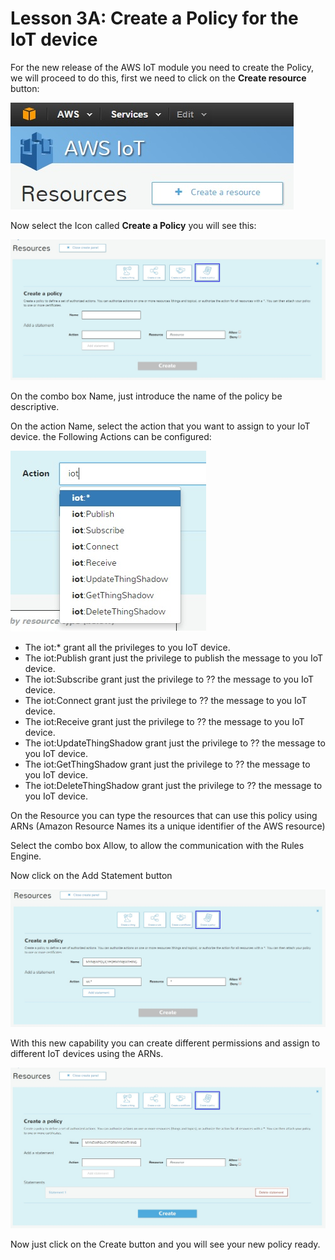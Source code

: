 # Lesson 3A: Create a Policy for the IoT device

For the new release of the AWS IoT module you need to create the Policy, we will proceed to do this, first we need to click on the **Create resource** button:

![](66.jpg)

Now select the Icon called **Create a  Policy** you will see this:

![](67.jpg)



On the combo box Name, just introduce the name of the policy be descriptive.

On the action Name, select the action that you want to assign to your IoT device. the Following Actions can be configured:

![](68.jpg)

* The iot:* grant all the privileges to you IoT device.
* The iot:Publish grant just the privilege to publish the message to you IoT device.
* The iot:Subscribe grant just the privilege to ?? the message to you IoT device.
* The iot:Connect grant just the privilege to ?? the message to you IoT device.
* The iot:Receive grant just the privilege to ?? the message to you IoT device.
* The iot:UpdateThingShadow grant just the privilege to ?? the message to you IoT device.
* The iot:GetThingShadow grant just the privilege to ?? the message to you IoT device.
* The iot:DeleteThingShadow grant just the privilege to ?? the message to you IoT device.

 
On the Resource you can type the resources that can use this policy using ARNs (Amazon Resource Names its a  unique identifier of the AWS resource) 

Select the combo box Allow, to allow the communication with the Rules Engine.

Now click on the Add Statement button

![](69.jpg)

With this new capability you can create different permissions and assign to different IoT devices using the ARNs.

![](70.jpg)

Now just click on the Create button and you will see your new policy ready.

